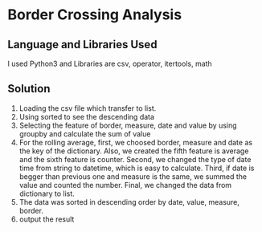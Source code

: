 # Border Crossing Analysis



## Language and Libraries Used
I used Python3 and Libraries are csv, operator, itertools, math

## Solution
1. Loading the csv file which transfer to list.
2. Using sorted to see the descending data
3. Selecting the feature of border, measure, date and value by using groupby and calculate the sum of value 
4. For the rolling average, first, we choosed border, measure and date as the key of the dictionary. Also, we created the fifth feature is average and the sixth feature is counter. Second, we changed the type of date time from string to datetime, which is easy to calculate. Third, if date is begger than previous one and measure is the same, we summed the value and counted the number. Final, we changed the data from dictionary to list.  
5. The data was sorted in descending order by date, value, measure, border.
6. output the result


